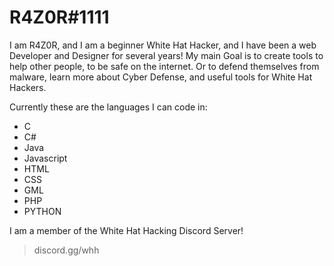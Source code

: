 # R4Z0R#1111

I am R4Z0R, and I am a beginner White Hat Hacker, and I have been a web Developer and Designer for several years! My main Goal is to create tools to help other people,
to be safe on the internet. Or to defend themselves from malware, learn more about Cyber Defense, and useful tools for White Hat Hackers.

Currently these are the languages I can code in:

- C
- C#
- Java
- Javascript
- HTML
- CSS
- GML
- PHP 
- PYTHON

I am a member of the White Hat Hacking Discord Server! 

> discord.gg/whh

